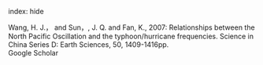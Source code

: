 index: hide

<div class="Citation">

  <div class="Citation-body">
    <div class="Citation-text">Wang, H. J.， and Sun，, J. Q. and Fan, K., 2007: Relationships between the North Pacific Oscillation and the typhoon/hurricane frequencies. <span class="Article-journal">Science in China Series D: Earth Sciences, </span><span class="Article-volume">50, </span>1409-1416pp.</div>
    <div class="Citation-links">
      <div class="CitationLink" data-href="https://scholar.google.com/scholar?q=Relationships+between+the+North+Pacific+Oscillation+and+the+typhoon%2Fhurricane+frequencies">
        <div class="CitationLink-icon CitationLink-Scholar"></div>
        <div class="CitationLink-text">Google Scholar</div>
      </div>
    </div>
  </div>
</div>


<div class="Citation-copy">

</div>